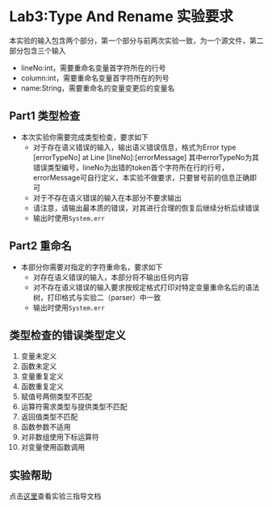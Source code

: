 # Lab3:Type And Rename 实验要求

本实验的输入包含两个部分，第一个部分与前两次实验一致，为一个源文件，第二部分包含三个输入
- lineNo:int，需要重命名变量首字符所在的行号
- column:int，需要重命名变量首字符所在的列号
- name:String，需要重命名的变量变更后的变量名

## Part1 类型检查
- 本次实验你需要完成类型检查，要求如下
    - 对于存在语义错误的输入，输出语义错误信息，格式为Error type [errorTypeNo] at Line [lineNo]:[errorMessage] 其中errorTypeNo为其错误类型编号，lineNo为出错的token首个字符所在行的行号，errorMessage可自行定义，本实验不做要求，只要冒号前的信息正确即可
    - 对于不存在语义错误的输入在本部分不要求输出
    - 请注意，请输出最本质的错误，对其进行合理的恢复后继续分析后续错误
    - 输出时使用`System.err`

## Part2 重命名
- 本部分你需要对指定的字符重命名，要求如下
    - 对存在语义错误的输入，本部分将不输出任何内容
    - 对不存在语义错误的输入要求按规定格式打印对特定变量重命名后的语法树，打印格式与实验二（parser）中一致
    - 输出时使用`System.err`


## 类型检查的错误类型定义

1. 变量未定义
2. 函数未定义
3. 变量重复定义
4. 函数重复定义
5. 赋值号两侧类型不匹配
6. 运算符需求类型与提供类型不匹配
7. 返回值类型不匹配
8. 函数参数不适用
9. 对非数组使用下标运算符
10. 对变量使用函数调用


## 实验帮助
点击[这里](lab3-type-and-rename/help.md)查看实验三指导文档

